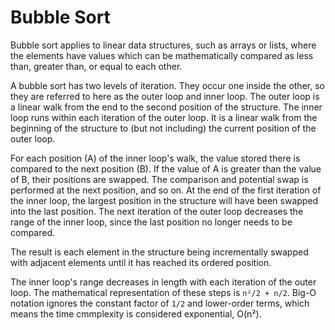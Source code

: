 # Bubble Sort

Bubble sort applies to linear data structures, such as arrays or lists, where the elements have
values which can be mathematically compared as less than, greater than, or equal to each other.

A bubble sort has two levels of iteration. They occur one inside the other, so they are referred to
here as the outer loop and inner loop. The outer loop is a linear walk from the end to the second
position of the structure. The inner loop runs within each iteration of the outer loop. It is a
linear walk from the beginning of the structure to (but not including) the current position of the
outer loop.

For each position (A) of the inner loop's walk, the value stored there is compared to the next
position (B). If the value of A is greater than the value of B, their positions are swapped. The
comparison and potential swap is performed at the next position, and so on. At the end of the first
iteration of the inner loop, the largest position in the structure will have been swapped into the
last position. The next iteration of the outer loop decreases the range of the inner loop, since the
last position no longer needs to be compared.

The result is each element in the structure being incrementally swapped with adjacent elements until
it has reached its ordered position.

The inner loop's range decreases in length with each iteration of the outer loop. The mathematical
representation of these steps is `n²/2 + n/2`. Big-O notation ignores the constant factor of `1/2`
and lower-order terms, which means the time cmmplexity is considered exponential, O(n²).
